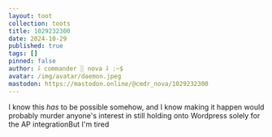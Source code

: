 ```yaml
---
layout: toot
collection: toots
title: 1029232300
date: 2024-10-29
published: true
tags: []
pinned: false
author: ⸸ commander ░ nova ⸸ :~$
avatar: /img/avatar/daemon.jpeg
mastodon: https://mastodon.online/@cmdr_nova/1029232300
---
```


I know this *has* to be possible somehow, and I know making it happen would probably murder anyone's interest in still holding onto Wordpress solely for the AP integrationBut I'm tired
